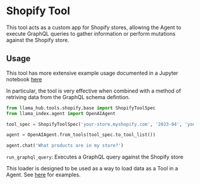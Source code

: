 # Shopify Tool

This tool acts as a custom app for Shopify stores, allowing the Agent to execute GraphQL queries to gather information or perform mutations against the Shopify store.

## Usage

This tool has more extensive example usage documented in a Jupyter notebook [here](https://github.com/emptycrown/llama-hub/tree/main/llama_hub/tools/notebooks/shopify.ipynb)

In particular, the tool is very effective when combined with a method of retriving data from the GraphQL schema defintion.

```python
from llama_hub.tools.shopify.base import ShopifyToolSpec
from llama_index.agent import OpenAIAgent

tool_spec = ShopifyToolSpec('your-store.myshopify.com', '2023-04', 'your-api-key')

agent = OpenAIAgent.from_tools(tool_spec.to_tool_list())

agent.chat('What products are in my store?')
```

`run_graphql_query`: Executes a GraphQL query against the Shopify store

This loader is designed to be used as a way to load data as a Tool in a Agent. See [here](https://github.com/emptycrown/llama-hub/tree/main) for examples.
